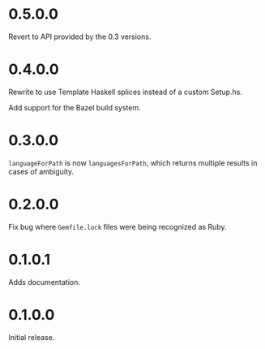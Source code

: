 # 0.5.0.0

Revert to API provided by the 0.3 versions.

# 0.4.0.0

Rewrite to use Template Haskell splices instead of a custom Setup.hs.

Add support for the Bazel build system.

# 0.3.0.0

`languageForPath` is now `languagesForPath`, which returns multiple results in cases of ambiguity.

# 0.2.0.0

Fix bug where `Gemfile.lock` files were being recognized as Ruby.

# 0.1.0.1

Adds documentation.

# 0.1.0.0

Initial release.
